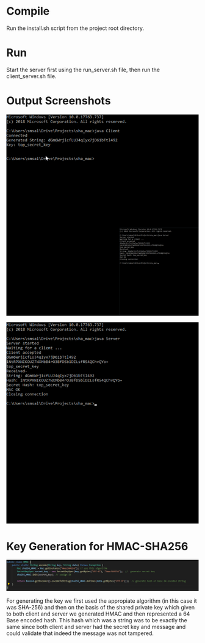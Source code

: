 # Compile
Run the install.sh script from the project root directory.
# Run
Start the server first using the run_server.sh file, then run the client_server.sh file.

# Output Screenshots

![](2.png)

![3](3.png)

# Key Generation for HMAC-SHA256

![](1.png)

For generating the key we first used the appropiate algorithm (in this case it was SHA-256) and then on the basis of the shared private key which given to both client and server we generated HMAC and then represented a 64 Base encoded hash. This hash which was a string was to be exactly the same since both client and server had the secret key and message and could validate that indeed the message was not tampered. 